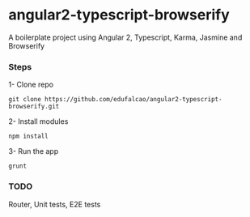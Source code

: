 # angular2-typescript-browserify
A boilerplate project using Angular 2, Typescript, Karma, Jasmine and Browserify



### Steps
1- Clone repo
```
git clone https://github.com/edufalcao/angular2-typescript-browserify.git
```


2- Install modules 
```
npm install
```


3- Run the app
```
grunt
```



### TODO
Router, Unit tests, E2E tests